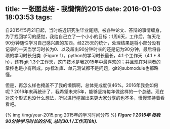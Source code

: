 title: 一张图总结 - 我懒惰的2015
date: 2016-01-03 18:03:53
tags:
---
自2015年5月21日起，当时临近研究生毕业尾期，被各种论文、答辩的事情缠身，为了找回学习的感觉，我给自己立了一个小小的目标：1周6天，工作后，每天花90分钟随性学习自己感兴趣的东西。经225天的统计，处理结果是将小部分没有记录的一天当学习时长为0、以及超出90分钟时长的还是记为90分钟，最后将各项的学习时长归类（Figure 1）。python的学习时长最长，4.1 个工作天（4.1 * 8 h），还有git 1.3个工作天，这门技术是我2015年中最喜欢的；并且现在对两者的掌控也是小有所成，py标准库、单元测试都不是问题，git的submodule也都略懂。

但是，再怎么样也掩盖不了我的懒惰啊，总体完成度仅46%。2016年我会如何呢？2016年末再统计了，我希望未来5年，能够坚持每年做这样的一个总结。现在对这个形式也没什么想法，所以进行挖掘出来更大家分享的也不多，慢慢坚持着看看吧。


{% img /img/year-2015.png 2015年的学习时间分布 %}
***Figure 1 2015年 每晚90分钟学习时长的分布, 总时30.1 /工作天(8h).***